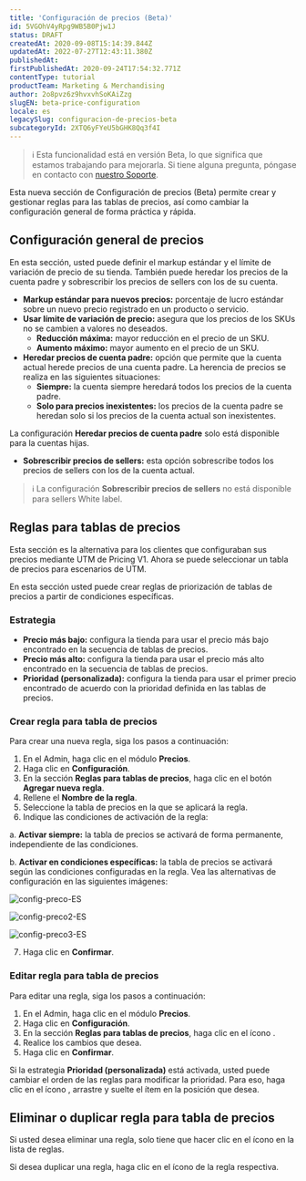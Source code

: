 ```yaml
---
title: 'Configuración de precios (Beta)'
id: 5VGOhV4yRpg9WB5B0Pjw1J
status: DRAFT
createdAt: 2020-09-08T15:14:39.844Z
updatedAt: 2022-07-27T12:43:11.380Z
publishedAt: 
firstPublishedAt: 2020-09-24T17:54:32.771Z
contentType: tutorial
productTeam: Marketing & Merchandising
author: 2o8pvz6z9hvxvhSoKAiZzg
slugEN: beta-price-configuration
locale: es
legacySlug: configuracion-de-precios-beta
subcategoryId: 2XTQ6yFYeU5bGHK8Qq3f4I
---
```


>ℹ️ Esta funcionalidad está en versión Beta, lo que significa que estamos trabajando para mejorarla. Si tiene alguna pregunta, póngase en contacto con <a href = "https://support.vtex.com/hc/es-419/requests">nuestro Soporte</a>.

Esta nueva sección de Configuración de precios (Beta) permite crear y gestionar reglas para las tablas de precios, así como cambiar la configuración general de forma práctica y rápida. 

## Configuración general de precios

En esta sección, usted puede definir el markup estándar y el límite de variación de precio de su tienda. También puede heredar los precios de la cuenta padre y sobrescribir los precios de sellers con los de su cuenta. 

- **Markup estándar para nuevos precios:** porcentaje de lucro estándar sobre un nuevo precio registrado en un producto o servicio.
- **Usar límite de variación de precio:** asegura que los precios de los SKUs no se cambien a valores no deseados.
  - **Reducción máxima:** mayor reducción en el precio de un SKU.
  - **Aumento máximo:** mayor aumento en el precio de un SKU. 
- **Heredar precios de cuenta padre:** opción que permite que la cuenta actual herede precios de una cuenta padre. La herencia de precios se realiza en las siguientes situaciones: 
  - **Siempre:** la cuenta siempre heredará todos los precios de la cuenta padre. 
  - **Solo para precios inexistentes:** los precios de la cuenta padre se heredan solo si los precios de la cuenta actual son inexistentes. 

<div class = "alet alert-info">
  <p>La configuración <b>Heredar precios de cuenta padre</b> solo está disponible para la cuentas hijas.</p>
</div>

- **Sobrescribir precios de sellers:**  esta opción sobrescribe todos los precios de sellers con los de la cuenta actual.

>ℹ️ La configuración **Sobrescribir precios de sellers** no está disponible para sellers White label.

## Reglas para tablas de precios

<div class = “alert alert-warning”>
  <p>Esta sección es la alternativa para los clientes que configuraban sus precios mediante UTM de Pricing V1. Ahora se puede seleccionar un tabla de precios para escenarios de UTM.</p>
</div>

En esta sección usted puede crear reglas de priorización de tablas de precios a partir de condiciones específicas. 

### Estrategia

- **Precio más bajo:** configura la tienda para usar el precio más bajo encontrado en la secuencia de tablas de precios. 
- **Precio más alto:** configura la tienda para usar el precio más alto encontrado en la secuencia de tablas de precios. 
- **Prioridad (personalizada):** configura la tienda para usar el primer precio encontrado de acuerdo con la prioridad definida en las tablas de precios.

### Crear regla para tabla de precios

Para crear una nueva regla, siga los pasos a continuación:

1. En el Admin, haga clic en el módulo **Precios**.
2. Haga clic en **Configuración**.
3. En la sección **Reglas para tablas de precios**, haga clic en el botón **Agregar nueva regla**.
4. Rellene el **Nombre de la regla**.
5. Seleccione la tabla de precios en la que se aplicará la regla.
6. Indique las condiciones de activación de la regla:

  a. **Activar siempre:** la tabla de precios se activará de forma permanente, independiente de las condiciones.

  b. **Activar en condiciones específicas:** la tabla de precios se activará según las condiciones configuradas en la regla. Vea las alternativas de configuración en las siguientes imágenes: 

  ![config-preco-ES](https://images.ctfassets.net/alneenqid6w5/yNbbBH6crnGlgSflYJOuI/443a122a3b4909c114898816ae27e9b8/config-preco-ES.png)

  ![config-preco2-ES](//images.ctfassets.net/alneenqid6w5/4TUUMNundZb1RjgBDKHNUn/4b279c50a93f6911b705e83b3970f2c2/config-preco2-ES.png)

  ![config-preco3-ES](//images.ctfassets.net/alneenqid6w5/1MUMEqGPxoW6XBr6Yfp9L1/52b2a01a72eef3cb0caa6881dff491ac/config-preco3-ES.png)

7. Haga clic en **Confirmar**. 

### Editar regla para tabla de precios

Para editar una regla, siga los pasos a continuación:

1. En el Admin, haga clic en el módulo **Precios**.
2. Haga clic en **Configuración**.
3. En la sección **Reglas para tablas de precios**, haga clic en el ícono <i class="fas fa-pen" title = "pen"></i>.
4. Realice los cambios que desea.
5. Haga clic en **Confirmar**.

Si la estrategia **Prioridad (personalizada)** está activada, usted puede cambiar el orden de las reglas para modificar la prioridad. Para eso, haga clic en el ícono <i class="fas fa-grip-vertical" title = "arrastrar vertical"></i>, arrastre y suelte el ítem en la posición que desea.

## Eliminar o duplicar regla para tabla de precios

Si usted desea eliminar una regla, solo tiene que hacer clic en el ícono <i class="fas fa-trash-alt" title = "papelera"></i> en la lista de reglas.

Si desea duplicar una regla, haga clic en el ícono <i class="fas fa-clone" title = "clonar"></i> de la regla respectiva.

